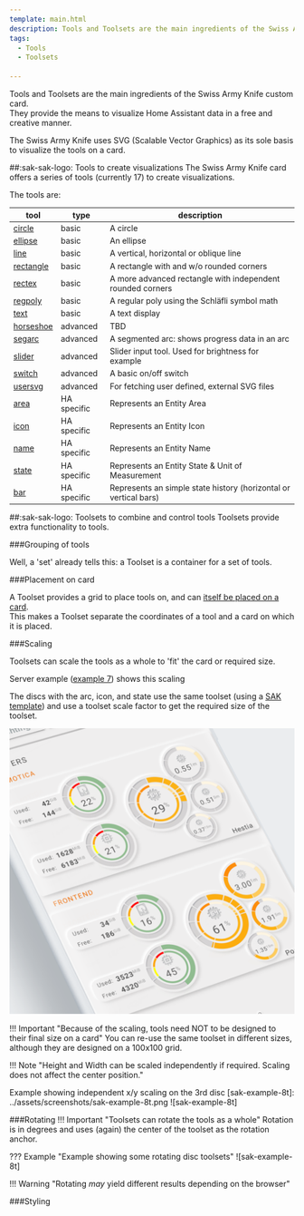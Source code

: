 ```yaml
---
template: main.html
description: Tools and Toolsets are the main ingredients of the Swiss Army Knife custom card. They provide the means to visualize Home Assistant data in a free and creative manner.
tags:
  - Tools
  - Toolsets
  
---
```

<!-- GT/GL -->

Tools and Toolsets are the main ingredients of the Swiss Army Knife custom card.
<br>They provide the means to visualize Home Assistant data in a free and creative manner.

The Swiss Army Knife uses SVG (Scalable Vector Graphics) as its sole basis to visualize the tools on a card.

##:sak-sak-logo: Tools to create visualizations
The Swiss Army Knife card offers a series of tools (currently 17) to create visualizations.

The tools are:

| tool        | type        | description |
| ----------- | ----------- | ----------- |
| [circle][swiss-army-knife-basic-tool-circle]          | basic       | A circle |
| [ellipse][swiss-army-knife-basic-tool-ellipse]        | basic       | An ellipse |
| [line][swiss-army-knife-basic-tool-line]              | basic       | A vertical, horizontal or oblique line |
| [rectangle][swiss-army-knife-basic-tool-rectangle]    | basic       | A rectangle with and w/o rounded corners |
| [rectex][swiss-army-knife-basic-tool-rectex]          | basic       | A more advanced rectangle with independent rounded corners |
| [regpoly][swiss-army-knife-basic-tool-regpoly]        | basic       | A regular poly using the Schläfli symbol math |
| [text][swiss-army-knife-basic-tool-text]              | basic       | A text display |
| [horseshoe][swiss-army-knife-advanced-tool-horseshoe] | advanced    | TBD |
| [segarc][swiss-army-knife-advanced-tool-segarc]       | advanced    | A segmented arc: shows progress data in an arc |
| [slider][swiss-army-knife-advanced-tool-slider]       | advanced    | Slider input tool. Used for brightness for example |
| [switch][swiss-army-knife-advanced-tool-switch]       | advanced    | A basic on/off switch |
| [usersvg][swiss-army-knife-advanced-tool-usersvg]     | advanced    | For fetching user defined, external SVG files |
| [area][swiss-army-knife-ha-tool-area]                 | HA specific | Represents an Entity Area |
| [icon][swiss-army-knife-ha-tool-icon]                 | HA specific | Represents an Entity Icon |
| [name][swiss-army-knife-ha-tool-name]                 | HA specific | Represents an Entity Name |
| [state][swiss-army-knife-ha-tool-state]               | HA specific | Represents an Entity State & Unit of Measurement |
| [bar][swiss-army-knife-ha-tool-bar]                   | HA specific | Represents an simple state history (horizontal or vertical bars)|

##:sak-sak-logo: Toolsets to combine and control tools
Toolsets provide extra functionality to tools.

###Grouping of tools

Well, a 'set' already tells this: a Toolset is a container for a set of tools.

###Placement on card

A Toolset provides a grid to place tools on, and can [itself be placed on a card][swiss-army-knife-coordinate-system].
<br>This makes a Toolset separate the coordinates of a tool and a card on which it is placed.

###Scaling

Toolsets can scale the tools as a whole to 'fit' the card or required size.

Server example ([example 7]) shows this scaling
    
The discs with the arc, icon, and state use the same toolset (using a [SAK template][swiss-army-knife-sak-templates]) and use a toolset scale factor to get the required size of the toolset.

![Swiss Army Knife Example 7 - Servers]

!!! Important "Because of the scaling, tools need NOT to be designed to their final size on a card"
    You can re-use the same toolset in different sizes, although they are designed on a 100x100 grid.

!!! Note "Height and Width can be scaled independently if required. Scaling does not affect the center position."

Example showing independent x/y scaling on the 3rd disc
  [sak-example-8t]: ../assets/screenshots/sak-example-8t.png
  ![sak-example-8t]

###Rotating
!!! Important "Toolsets can rotate the tools as a whole"
    Rotation is in degrees and uses (again) the center of the toolset as the rotation anchor.

??? Example "Example showing some rotating disc toolsets"
    ![sak-example-8t]
    
!!! Warning "Rotating *may* yield different results depending on the browser"    
    
###Styling

<!--- References to pictures... --->
[Swiss Army Knife Example 7 - Servers]: ../assets/screenshots/sak-example-7.png "Swiss Army Knife example 7 - Servers"


<!--- References to internal links... --->

[swiss-army-knife-basic-tool-circle]: ../tools/circle-tool.md "Swiss Army Knife - Circle Tool"
[swiss-army-knife-basic-tool-ellipse]: ../tools/ellipse-tool.md "Swiss Army Knife - Ellipse Tool"
[swiss-army-knife-basic-tool-line]: ../tools/line-tool.md "Swiss Army Knife - Line Tool"
[swiss-army-knife-basic-tool-rectangle]: ../tools/rectangle-tool.md "Swiss Army Knife - Rectangle Tool"
[swiss-army-knife-basic-tool-rectex]: ../tools/rectangle-ex-tool.md "Swiss Army Knife - Rectangle Ex Tool"
[swiss-army-knife-basic-tool-regpoly]: ../tools/regular-poly-tool.md "Swiss Army Knife - Regular Poly Tool"
[swiss-army-knife-basic-tool-text]: ../tools/text-tool.md "Swiss Army Knife - Text Tool"
[swiss-army-knife-advanced-tool-horseshoe]: ../tools/horseshoe-tool.md "Swiss Army Knife - Horse shoe Tool"
[swiss-army-knife-advanced-tool-segarc]: ../tools/segarc-tool.md "Swiss Army Knife - Segmented Arc Tool"
[swiss-army-knife-advanced-tool-slider]: ../tools/slider-tool.md "Swiss Army Knife - Slider Tool"
[swiss-army-knife-advanced-tool-switch]: ../tools/switch-tool.md "Swiss Army Knife - Switch Tool"
[swiss-army-knife-advanced-tool-usersvg]: ../tools/usersvg-tool.md "Swiss Army Knife - User SVG Tool"
[swiss-army-knife-ha-tool-area]: ../tools/entity-area-tool.md "Swiss Army Knife - Entity Area Tool"
[swiss-army-knife-ha-tool-icon]: ../tools/entity-icon-tool.md "Swiss Army Knife - Entity Icon Tool"
[swiss-army-knife-ha-tool-name]: ../tools/entity-name-tool.md "Swiss Army Knife - Entity Name Tool"
[swiss-army-knife-ha-tool-state]: ../tools/entity-state-tool.md "Swiss Army Knife - Entity State Tool"
[swiss-army-knife-ha-tool-bar]: ../tools/entity-barchart-tool.md "Swiss Army Knife - Entity History Bar Tool"
[swiss-army-knife-sak-templates]: ../templates/sak-templates/
[swiss-army-knife-coordinate-system]:../coordinate-system/

[example 7]: ../examples/example-7.md

<!--- References to external links... --->

